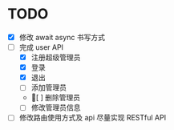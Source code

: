 # TODO

- [x] 修改 await async 书写方式
- [ ] 完成 user API
  - [x] 注册超级管理员
  - [x] 登录
  - [x] 退出
  - [ ] 添加管理员
  - [ ] 删除管理员
  - [ ] 修改管理员信息
- [ ] 修改路由使用方式及 api 尽量实现 RESTful API
